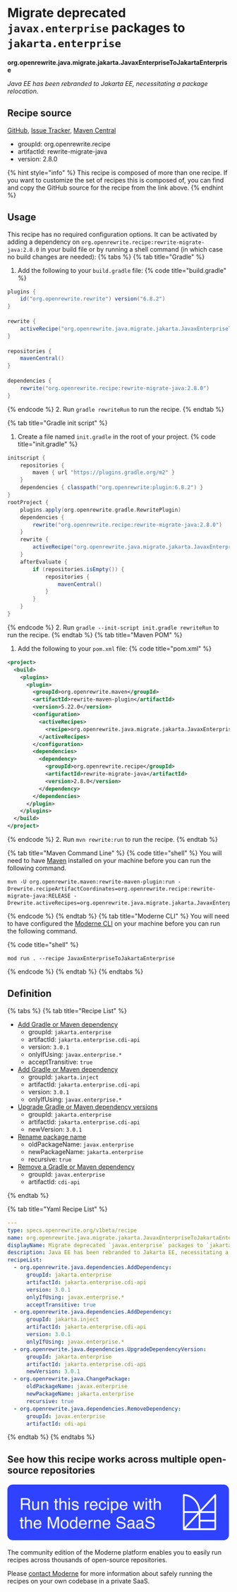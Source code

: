 # Migrate deprecated `javax.enterprise` packages to `jakarta.enterprise`

**org.openrewrite.java.migrate.jakarta.JavaxEnterpriseToJakartaEnterprise**

_Java EE has been rebranded to Jakarta EE, necessitating a package relocation._

## Recipe source

[GitHub](https://github.com/openrewrite/rewrite-migrate-java/blob/main/src/main/resources/META-INF/rewrite/jakarta-ee-9.yml), [Issue Tracker](https://github.com/openrewrite/rewrite-migrate-java/issues), [Maven Central](https://central.sonatype.com/artifact/org.openrewrite.recipe/rewrite-migrate-java/2.8.0/jar)

* groupId: org.openrewrite.recipe
* artifactId: rewrite-migrate-java
* version: 2.8.0

{% hint style="info" %}
This recipe is composed of more than one recipe. If you want to customize the set of recipes this is composed of, you can find and copy the GitHub source for the recipe from the link above.
{% endhint %}

## Usage

This recipe has no required configuration options. It can be activated by adding a dependency on `org.openrewrite.recipe:rewrite-migrate-java:2.8.0` in your build file or by running a shell command (in which case no build changes are needed): 
{% tabs %}
{% tab title="Gradle" %}
1. Add the following to your `build.gradle` file:
{% code title="build.gradle" %}
```groovy
plugins {
    id("org.openrewrite.rewrite") version("6.8.2")
}

rewrite {
    activeRecipe("org.openrewrite.java.migrate.jakarta.JavaxEnterpriseToJakartaEnterprise")
}

repositories {
    mavenCentral()
}

dependencies {
    rewrite("org.openrewrite.recipe:rewrite-migrate-java:2.8.0")
}
```
{% endcode %}
2. Run `gradle rewriteRun` to run the recipe.
{% endtab %}

{% tab title="Gradle init script" %}
1. Create a file named `init.gradle` in the root of your project.
{% code title="init.gradle" %}
```groovy
initscript {
    repositories {
        maven { url "https://plugins.gradle.org/m2" }
    }
    dependencies { classpath("org.openrewrite:plugin:6.8.2") }
}
rootProject {
    plugins.apply(org.openrewrite.gradle.RewritePlugin)
    dependencies {
        rewrite("org.openrewrite.recipe:rewrite-migrate-java:2.8.0")
    }
    rewrite {
        activeRecipe("org.openrewrite.java.migrate.jakarta.JavaxEnterpriseToJakartaEnterprise")
    }
    afterEvaluate {
        if (repositories.isEmpty()) {
            repositories {
                mavenCentral()
            }
        }
    }
}
```
{% endcode %}
2. Run `gradle --init-script init.gradle rewriteRun` to run the recipe.
{% endtab %}
{% tab title="Maven POM" %}
1. Add the following to your `pom.xml` file:
{% code title="pom.xml" %}
```xml
<project>
  <build>
    <plugins>
      <plugin>
        <groupId>org.openrewrite.maven</groupId>
        <artifactId>rewrite-maven-plugin</artifactId>
        <version>5.22.0</version>
        <configuration>
          <activeRecipes>
            <recipe>org.openrewrite.java.migrate.jakarta.JavaxEnterpriseToJakartaEnterprise</recipe>
          </activeRecipes>
        </configuration>
        <dependencies>
          <dependency>
            <groupId>org.openrewrite.recipe</groupId>
            <artifactId>rewrite-migrate-java</artifactId>
            <version>2.8.0</version>
          </dependency>
        </dependencies>
      </plugin>
    </plugins>
  </build>
</project>
```
{% endcode %}
2. Run `mvn rewrite:run` to run the recipe.
{% endtab %}

{% tab title="Maven Command Line" %}
{% code title="shell" %}
You will need to have [Maven](https://maven.apache.org/download.cgi) installed on your machine before you can run the following command.

```shell
mvn -U org.openrewrite.maven:rewrite-maven-plugin:run -Drewrite.recipeArtifactCoordinates=org.openrewrite.recipe:rewrite-migrate-java:RELEASE -Drewrite.activeRecipes=org.openrewrite.java.migrate.jakarta.JavaxEnterpriseToJakartaEnterprise
```
{% endcode %}
{% endtab %}
{% tab title="Moderne CLI" %}
You will need to have configured the [Moderne CLI](https://docs.moderne.io/moderne-cli/cli-intro) on your machine before you can run the following command.

{% code title="shell" %}
```shell
mod run . --recipe JavaxEnterpriseToJakartaEnterprise
```
{% endcode %}
{% endtab %}
{% endtabs %}

## Definition

{% tabs %}
{% tab title="Recipe List" %}
* [Add Gradle or Maven dependency](../../../java/dependencies/adddependency.md)
  * groupId: `jakarta.enterprise`
  * artifactId: `jakarta.enterprise.cdi-api`
  * version: `3.0.1`
  * onlyIfUsing: `javax.enterprise.*`
  * acceptTransitive: `true`
* [Add Gradle or Maven dependency](../../../java/dependencies/adddependency.md)
  * groupId: `jakarta.inject`
  * artifactId: `jakarta.enterprise.cdi-api`
  * version: `3.0.1`
  * onlyIfUsing: `javax.enterprise.*`
* [Upgrade Gradle or Maven dependency versions](../../../java/dependencies/upgradedependencyversion.md)
  * groupId: `jakarta.enterprise`
  * artifactId: `jakarta.enterprise.cdi-api`
  * newVersion: `3.0.1`
* [Rename package name](../../../java/changepackage.md)
  * oldPackageName: `javax.enterprise`
  * newPackageName: `jakarta.enterprise`
  * recursive: `true`
* [Remove a Gradle or Maven dependency](../../../java/dependencies/removedependency.md)
  * groupId: `javax.enterprise`
  * artifactId: `cdi-api`

{% endtab %}

{% tab title="Yaml Recipe List" %}
```yaml
---
type: specs.openrewrite.org/v1beta/recipe
name: org.openrewrite.java.migrate.jakarta.JavaxEnterpriseToJakartaEnterprise
displayName: Migrate deprecated `javax.enterprise` packages to `jakarta.enterprise`
description: Java EE has been rebranded to Jakarta EE, necessitating a package relocation.
recipeList:
  - org.openrewrite.java.dependencies.AddDependency:
      groupId: jakarta.enterprise
      artifactId: jakarta.enterprise.cdi-api
      version: 3.0.1
      onlyIfUsing: javax.enterprise.*
      acceptTransitive: true
  - org.openrewrite.java.dependencies.AddDependency:
      groupId: jakarta.inject
      artifactId: jakarta.enterprise.cdi-api
      version: 3.0.1
      onlyIfUsing: javax.enterprise.*
  - org.openrewrite.java.dependencies.UpgradeDependencyVersion:
      groupId: jakarta.enterprise
      artifactId: jakarta.enterprise.cdi-api
      newVersion: 3.0.1
  - org.openrewrite.java.ChangePackage:
      oldPackageName: javax.enterprise
      newPackageName: jakarta.enterprise
      recursive: true
  - org.openrewrite.java.dependencies.RemoveDependency:
      groupId: javax.enterprise
      artifactId: cdi-api

```
{% endtab %}
{% endtabs %}

## See how this recipe works across multiple open-source repositories

[![Moderne Link Image](/.gitbook/assets/ModerneRecipeButton.png)](https://app.moderne.io/recipes/org.openrewrite.java.migrate.jakarta.JavaxEnterpriseToJakartaEnterprise)

The community edition of the Moderne platform enables you to easily run recipes across thousands of open-source repositories.

Please [contact Moderne](https://moderne.io/product) for more information about safely running the recipes on your own codebase in a private SaaS.
